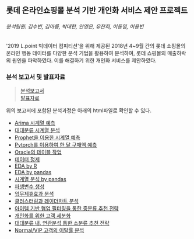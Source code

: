 ## 롯데 온라인쇼핑몰 분석 기반 개인화 서비스 제안 프로젝트
###### 분석팀원: 김수빈, 김아름, 박대한, 안영은, 유찬희, 이동일, 이용빈
 '2019 L.point 빅데이터 컴피티션'을 위해 제공된 2018년 4~9월 간의 롯데 쇼핑몰의 온라인 행동 데이터를 다양한 분석 기법을 활용하여 분석하여, 롯데 쇼핑몰의 매출하락의 원인을 파악하였다. 이를 해결하기 위한 개인화 서비스를 제안하였다.


### 분석 보고서 및 발표자료
>[분석보고서](https://youngag9.github.io/LProject/롯데_보고서.pdf)  
>[발표자료](https://youngag9.github.io/LProject/롯데온라인쇼핑몰_개인화서비스제안ppt.pdf)


 위의 보고서에 포함된 분석과정은 아래의 html파일로 확인할 수 있다.

* [Arima 시계열 예측](https://youngag9.github.io/LProject/01_Arima_시계열_예측.html)  
* [대대분류 시계열 분석](https://youngag9.github.io/LProject/02_대대분류_시계열_분석.html)  
* [Prophet을 이용한 시계열 예측](https://youngag9.github.io/LProject/03_Prophet_시계열_예측.html)  
* [Pytorch를 이용하여 한 달 구매액 예측](https://youngag9.github.io/LProject/04_Pytorch_1달_구매액_예측.html)  
* [Oracle의 테이블 작업](https://youngag9.github.io/LProject/05_SQL_테이블.html)  
* [데이터 정제](https://youngag9.github.io/LProject/06_데이터정제.html)  
* [EDA by R](https://youngag9.github.io/LProject/07_EDA_R.html)  
* [EDA by pandas](https://youngag9.github.io/LProject/08_EDA_pandas.html)  
* [시계열 분석 by pandas](https://youngag9.github.io/LProject/09_시계열_pandas.html)  
* [파생변수 생성](https://youngag9.github.io/LProject/10_파생변수.html)  
* [업무제휴효과 분석](https://youngag9.github.io/LProject/11_업무제휴효과.html)  
* [클러스터링과 레이더차트 분석](https://youngag9.github.io/LProject/12_Clustering_Radar_Chart.html)  
* [아이템 기반 협업 필터링을 통한 중분류 추천 전략](https://youngag9.github.io/LProject/13_협업필터링.html)  
* [개인화를 위한 고객 세분화](https://youngag9.github.io/LProject/14_고객_세분화.html)  
* [대대분류 내, 연관분석 통한 소분류 추천 전략](https://youngag9.github.io/LProject/15_연관분석.html)  
* [Normal/VIP 고객의 이탈률 분석](https://youngag9.github.io/LProject/16_이탈률_분석.html)  


